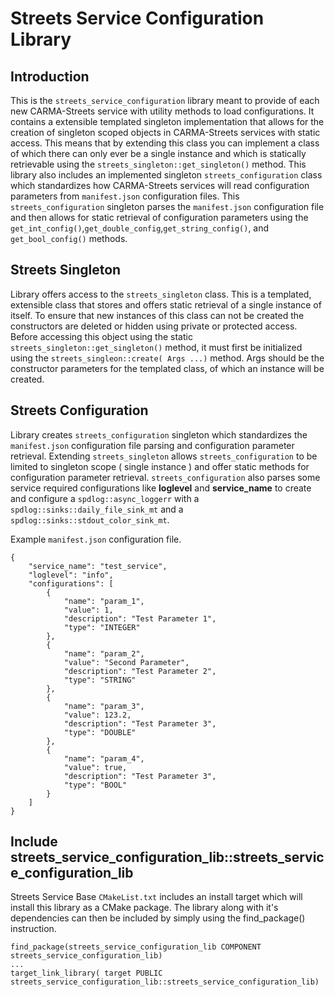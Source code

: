# Streets Service Configuration Library

## Introduction

This is the `streets_service_configuration` library meant to provide of each new CARMA-Streets service with utility methods to load configurations. It contains a extensible templated singleton implementation that allows for the creation of singleton scoped objects in CARMA-Streets services with static access. This means that by extending this class you can implement a class of which there can only ever be a single instance and which is statically retrievable using the `streets_singleton::get_singleton()` method. This library also includes an implemented singleton `streets_configuration` class which standardizes how CARMA-Streets services will read configuration parameters from `manifest.json` configuration files. This `streets_configuration` singleton parses the `manifest.json` configuration file and then allows for static retrieval of configuration parameters using the `get_int_config()`,`get_double_config`,`get_string_config()`, and `get_bool_config()` methods.

## Streets Singleton

Library offers access to the `streets_singleton`  class. This is a templated, extensible class that stores and offers static retrieval of a single instance of itself. To ensure that new instances of this class can not be created the constructors are deleted or hidden using private or protected access. Before accessing this object using the static `streets_singleton::get_singleton()` method, it must first be initialized using the `streets_singleon::create( Args ...)` method. Args should be the constructor parameters for the templated class, of which an instance will be created. 


## Streets Configuration
Library creates `streets_configuration` singleton which standardizes the `manifest.json` configuration file parsing and configuration parameter retrieval. Extending `streets_singleton` allows `streets_configuration` to be limited to singleton scope ( single instance ) and offer static methods for configuration parameter retrieval. `streets_configuration` also parses some service required configurations like **loglevel** and **service_name** to create and configure a `spdlog::async_loggerr` with a  `spdlog::sinks::daily_file_sink_mt` and a `spdlog::sinks::stdout_color_sink_mt`.

Example `manifest.json` configuration file.
```
{
    "service_name": "test_service",
    "loglevel": "info",
    "configurations": [
        {
            "name": "param_1",
            "value": 1,
            "description": "Test Parameter 1",
            "type": "INTEGER"
        },
        {
            "name": "param_2",
            "value": "Second Parameter",
            "description": "Test Parameter 2",
            "type": "STRING"
        },
        {
            "name": "param_3",
            "value": 123.2,
            "description": "Test Parameter 3",
            "type": "DOUBLE"
        },
        {
            "name": "param_4",
            "value": true,
            "description": "Test Parameter 3",
            "type": "BOOL"
        }
    ]
}
```

## Include streets_service_configuration_lib::streets_service_configuration_lib

Streets Service Base `CMakeList.txt` includes an install target which will install this library as a CMake package. The library along with it's dependencies can then be included by simply using the find_package() instruction.

```
find_package(streets_service_configuration_lib COMPONENT streets_service_configuration_lib)
...
target_link_library( target PUBLIC streets_service_configuration_lib::streets_service_configuration_lib)
```

